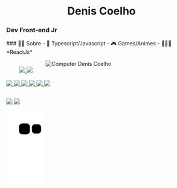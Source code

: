 <p align="left">
<h1 align ="center">Denis Coelho</h1>

<h3> Dev Front-end Jr</h3>

<div>
  <p align="left">
  ### 🧑🏻 Sobre
  - 💙  Typescript/Javascript
  - 🎮  Games/Animes
  - 👨🏼‍💻   *ReactJs*
  <p/>

  <img src="https://raw.githubusercontent.com/MicaelliMedeiros/micaellimedeiros/master/image/computer-illustration.png" min-width="350px" max-width="350px" width="400px" align="right" alt="Computer Denis Coelho">
</div>

<!-- <p align="left">
  <img src="https://img.shields.io/badge/html-FC490B?&style=for-the-badge&logo=html5&logoColor=white" height="25"/>
  <img src="https://img.shields.io/badge/css-264DE4?style=for-the-badge&logo=css3&logoColor=white" height="25"/>
  <img src="https://img.shields.io/badge/VS%20Code-007ACC.svg?&style=for-the-badge&logo=visual-studio-code&logoColor=white" height="25"/>
  <img src="https://img.shields.io/badge/javascript-F7DF1E.svg?&style=for-the-badge&logo=javascript&logoColor=white" height="25"/>
  <img src ="https://img.shields.io/badge/node.js-87C111?style=for-the-badge&logo=node.js&logoColor=white" height="25"/>
</p>
<p align="left">
  <img src="https://img.shields.io/badge/git-F05033?style=for-the-badge&logo=git&logoColor=white" height="25"/>
  <img src="https://img.shields.io/badge/github-171516?style=for-the-badge&logo=github&logoColor=white" height="25"/>
  <img src="https://img.shields.io/badge/react-61DBFB.svg?&style=for-the-badge&logo=react&logoColor=white" height="25"/>
  <img src ="https://img.shields.io/badge/typescript-007ACC?&logo=TypeScript&style=for-the-badge&logoColor=white" height ="25"/>
  <img src ="https://img.shields.io/badge/-NextJS%20-black?style=for-the-badge&logo=vercel&logoColor=white" height ="25"/>
  <img src ="https://img.shields.io/badge/-figma%20-red?style=for-the-badge&logo=figma&logoColor=white" height ="25"/>
</p> -->


</div>

  ##
  

  <div align="center">
    <a href="https://github.com/deniscoelho-js">
    <img height="160em" src="https://github-readme-stats.vercel.app/api?username=deniscoelho-js&show_icons=true&theme=dracula&include_all_commits=true&count_private=true"/>
    <img height="160em" src="https://github-readme-stats.vercel.app/api/top-langs/?username=deniscoelho-js&layout=compact&langs_count=7&theme=dracula"/>
  </div>

  <div style="display: inline_block"><br>
    <img src="https://img.shields.io/badge/html-FC490B?&style=for-the-badge&logo=html5&logoColor=white" height="25"/>
    <img src="https://img.shields.io/badge/css-264DE4?style=for-the-badge&logo=css3&logoColor=white" height="25"/>
    <img src="https://img.shields.io/badge/javascript-F7DF1E.svg?&style=for-the-badge&logo=javascript&logoColor=white" height="25"/>
    <img src ="https://img.shields.io/badge/typescript-007ACC?&logo=TypeScript&style=for-the-badge&logoColor=white" height ="25"/>
    <img src="https://img.shields.io/badge/react-61DBFB.svg?&style=for-the-badge&logo=react&logoColor=white" height="25"/>
    <img src ="https://img.shields.io/badge/node.js-87C111?style=for-the-badge&logo=node.js&logoColor=white" height="25"/>
  </div>

  
  ##
  
<div> 
    <a href = "mailto:deniscoelho.dev@gmail.com"><img src="https://img.shields.io/badge/-Gmail-%23333?style=for-the-badge&logo=gmail&logoColor=white" target="_blank"></a>
  <a href="https://www.linkedin.com/in/denis-sousa-348081222/" target="_blank"><img src="https://img.shields.io/badge/-LinkedIn-%230077B5?style=for-the-badge&logo=linkedin&logoColor=white" target="_blank"></a> 

![Snake animation](https://github.com/deniscoelho-js/deniscoelho-js/blob/output/github-contribution-grid-snake.svg)
 
 </div>
